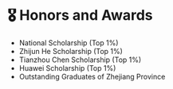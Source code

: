 # 🎖 Honors and Awards
- National Scholarship (Top 1%)
- Zhijun He Scholarship (Top 1%)
- Tianzhou Chen Scholarship (Top 1%)
- Huawei Scholarship (Top 1%)
- Outstanding Graduates of Zhejiang Province